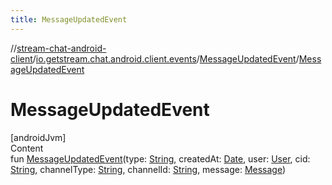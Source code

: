 ```yaml
---
title: MessageUpdatedEvent
---
```

//[stream-chat-android-client](../../../index.md)/[io.getstream.chat.android.client.events](../index.md)/[MessageUpdatedEvent](index.md)/[MessageUpdatedEvent](MessageUpdatedEvent.md)



# MessageUpdatedEvent  
[androidJvm]  
Content  
fun [MessageUpdatedEvent](MessageUpdatedEvent.md)(type: [String](https://kotlinlang.org/api/latest/jvm/stdlib/kotlin/-string/index.html), createdAt: [Date](https://developer.android.com/reference/kotlin/java/util/Date.html), user: [User](../../io.getstream.chat.android.client.models/User/index.md), cid: [String](https://kotlinlang.org/api/latest/jvm/stdlib/kotlin/-string/index.html), channelType: [String](https://kotlinlang.org/api/latest/jvm/stdlib/kotlin/-string/index.html), channelId: [String](https://kotlinlang.org/api/latest/jvm/stdlib/kotlin/-string/index.html), message: [Message](../../io.getstream.chat.android.client.models/Message/index.md))  



